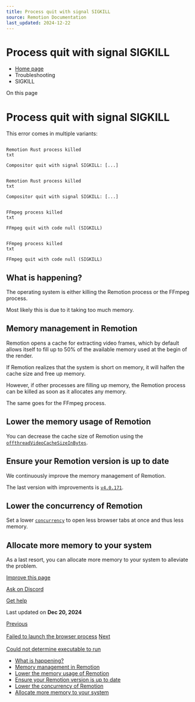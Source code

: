 ```yaml
---
title: Process quit with signal SIGKILL
source: Remotion Documentation
last_updated: 2024-12-22
---
```


# Process quit with signal SIGKILL

- [Home page](/)
- Troubleshooting
- SIGKILL

On this page

# Process quit with signal SIGKILL

This error comes in multiple variants:

```

Remotion Rust process killed
txt

Compositor quit with signal SIGKILL: [...]
```

```

Remotion Rust process killed
txt

Compositor quit with signal SIGKILL: [...]
```

```

FFmpeg process killed
txt

FFmpeg quit with code null (SIGKILL)
```

```

FFmpeg process killed
txt

FFmpeg quit with code null (SIGKILL)
```

## What is happening? [​](\#what-is-happening "Direct link to What is happening?")

The operating system is either killing the Remotion process or the FFmpeg process.

Most likely this is due to it taking too much memory.

## Memory management in Remotion [​](\#memory-management-in-remotion "Direct link to Memory management in Remotion")

Remotion opens a cache for extracting video frames, which by default allows itself to fill up to 50% of the available memory used at the begin of the render.

If Remotion realizes that the system is short on memory, it will halfen the cache size and free up memory.

However, if other processes are filling up memory, the Remotion process can be killed as soon as it allocates any memory.

The same goes for the FFmpeg process.

## Lower the memory usage of Remotion [​](\#lower-the-memory-usage-of-remotion "Direct link to Lower the memory usage of Remotion")

You can decrease the cache size of Remotion using the [`offthreadVideoCacheSizeInBytes`](/docs/renderer/select-composition#offthreadvideocachesizeinbytes).

## Ensure your Remotion version is up to date [​](\#ensure-your-remotion-version-is-up-to-date "Direct link to Ensure your Remotion version is up to date")

We continuously improve the memory management of Remotion.

The last version with improvements is [`v4.0.171`](https://remotion.dev/changelog).

## Lower the concurrency of Remotion [​](\#lower-the-concurrency-of-remotion "Direct link to Lower the concurrency of Remotion")

Set a lower [`concurrency`](/docs/terminology/concurrency) to open less browser tabs at once and thus less memory.

## Allocate more memory to your system [​](\#allocate-more-memory-to-your-system "Direct link to Allocate more memory to your system")

As a last resort, you can allocate more memory to your system to alleviate the problem.

[Improve this page](https://github.com/remotion-dev/remotion/edit/main/packages/docs/docs/troubleshooting/sigkill.mdx)

[Ask on Discord](https://remotion.dev/discord)

[Get help](/docs/get-help)

Last updated on **Dec 20, 2024**

[Previous\
\
Failed to launch the browser process](/docs/troubleshooting/browser-launch) [Next\
\
Could not determine executable to run](/docs/troubleshooting/could-not-find-executable-to-run)

- [What is happening?](#what-is-happening)
- [Memory management in Remotion](#memory-management-in-remotion)
- [Lower the memory usage of Remotion](#lower-the-memory-usage-of-remotion)
- [Ensure your Remotion version is up to date](#ensure-your-remotion-version-is-up-to-date)
- [Lower the concurrency of Remotion](#lower-the-concurrency-of-remotion)
- [Allocate more memory to your system](#allocate-more-memory-to-your-system)
